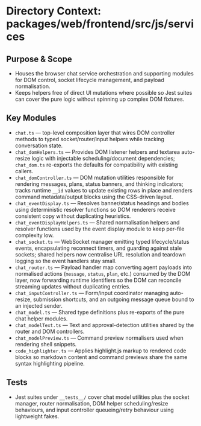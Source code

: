 # Directory Context: packages/web/frontend/src/js/services

## Purpose & Scope

- Houses the browser chat service orchestration and supporting modules for DOM control, socket lifecycle management, and payload normalisation.
- Keeps helpers free of direct UI mutations where possible so Jest suites can cover the pure logic without spinning up complex DOM fixtures.

## Key Modules

- `chat.ts` — top-level composition layer that wires DOM controller methods to typed socket/router/input helpers while tracking conversation state.
- `chat_domHelpers.ts` — Provides DOM listener helpers and textarea auto-resize logic with injectable scheduling/document dependencies; `chat_dom.ts` re-exports the defaults for compatibility with existing callers.
- `chat_domController.ts` — DOM mutation utilities responsible for rendering messages, plans, status banners, and thinking indicators; tracks runtime `__id` values to update existing rows in place and renders command metadata/output blocks using the CSS-driven layout.
- `chat_eventDisplay.ts` — Resolves banner/status headings and bodies using deterministic resolver functions so DOM renderers receive consistent copy without duplicating heuristics.
- `chat_eventDisplayHelpers.ts` — Shared normalisation helpers and resolver functions used by the event display module to keep per-file complexity low.
- `chat_socket.ts` — WebSocket manager emitting typed lifecycle/status events, encapsulating reconnect timers, and guarding against stale sockets; shared helpers now centralise URL resolution and teardown logging so the event handlers stay small.
- `chat_router.ts` — Payload handler map converting agent payloads into normalised actions (`message`, `status`, `plan`, etc.) consumed by the DOM layer, now forwarding runtime identifiers so the DOM can reconcile streaming updates without duplicating entries.
- `chat_inputController.ts` — Form/input coordinator managing auto-resize, submission shortcuts, and an outgoing message queue bound to an injected sender.
- `chat_model.ts` — Shared type definitions plus re-exports of the pure chat helper modules.
- `chat_modelText.ts` — Text and approval-detection utilities shared by the router and DOM controllers.
- `chat_modelPreview.ts` — Command preview normalisers used when rendering shell snippets.
- `code_highlighter.ts` — Applies highlight.js markup to rendered code blocks so markdown content and command previews share the
  same syntax highlighting pipeline.

## Tests

- Jest suites under `__tests__/` cover chat model utilities plus the socket manager, router normalisation, DOM helper scheduling/resize behaviours, and input controller queueing/retry behaviour using lightweight fakes.
